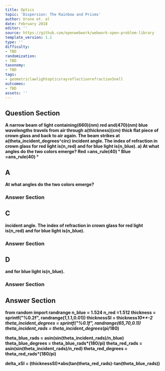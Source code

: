 ```yaml
---
title: Optics
topic: 'Dispersion: The Rainbow and Prisms'
author: Urone et. al
date: February 2018
editor: ''
source: https://github.com/openwebwork/webwork-open-problem-library
template_version: 1.1
type: ''
difficulty:
- TBD
randomization:
- TBD
taxonomy:
- TBD
tags:
- geometriclawlightopticsrayreflectionrefractionSnell
outcomes:
- TBD
assets: ''
---
```


## Question Section 

<b>
A narrow beam of light containing(660)(nm) red and(470)(nm) blue wavelengths travels from air through a(thickness)(cm) thick flat piece of crown glass and back to air again. The beam strikes at a(theta_incident_degrees^circ) incident angle. The index of refraction in crown glass for red light is(n_red) and for blue light is(n_blue).
a) At what angles do the two colors emerge?
Red =ans_rule(40) &#176;
Blue =ans_rule(40) &#176;

## A
At what angles do the two colors emerge?
### Answer Section
## C
incident angle. The index of refraction in crown glass for red light is(n_red) and for blue light is(n_blue).
### Answer Section
## D
and for blue light is(n_blue).
### Answer Section


## Answer Section

from random import randrange
n_blue = 1.524
n_red  =1.512
thickness = sprintf("%0.2f", randrange(1,1.1,0.01))
thicknessSI = thickness*10**-2
theta_incident_degrees = sprintf("%0.1f", randrange(65,70,0.1))
theta_incident_rads = theta_incident_degrees*(pi/180)

theta_blue_rads = asin(sin(theta_incident_rads)/n_blue)
theta_blue_degrees = theta_blue_rads*(180/pi)
theta_red_rads = asin(sin(theta_incident_rads)/n_red)
theta_red_degrees = theta_red_rads*(180/pi)

delta_xSI = (thicknessSI)*abs(tan(theta_red_rads)-tan(theta_blue_rads))